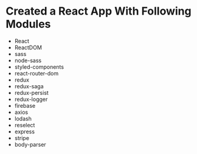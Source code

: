 # Created a React App With Following Modules

* React
* ReactDOM
* sass
* node-sass
* styled-components
* react-router-dom
* redux
* redux-saga
* redux-persist
* redux-logger
* firebase
* axios
* lodash
* reselect
* express
* stripe
* body-parser